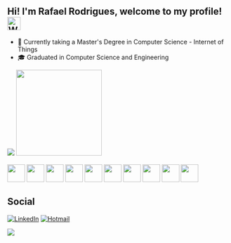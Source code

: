 ## Hi! I'm Rafael Rodrigues, welcome to my profile! <img src="https://raw.githubusercontent.com/Tarikul-Islam-Anik/Animated-Fluent-Emojis/master/Emojis/Hand%20gestures/Waving%20Hand.png" alt="Waving Hand" width="30" height="30" />

- 📌 Currently taking a Master's Degree in Computer Science - Internet of Things
- 🎓 Graduated in Computer Science and Engineering

<div>
  <a style="text-align: center">
    <img src="https://github-readme-stats.vercel.app/api/?username=RafaR01&show_icons=true&theme=dark&include_all_commits=true"/>
    <img height="195px" src="https://github-readme-stats.vercel.app/api/top-langs/?username=RafaR01&layout=donut&show_icons=true&theme=dark&include_all_commits=true&count_private=true"/>
  </a>
</div>
<br/>
<div>
  <a>
    <img height="40px" src="https://cdn.jsdelivr.net/gh/devicons/devicon/icons/kotlin/kotlin-original.svg" />
    <img height="40px" src="https://cdn.jsdelivr.net/gh/devicons/devicon/icons/dotnetcore/dotnetcore-original.svg" />
    <img height="40px" src="https://cdn.jsdelivr.net/gh/devicons/devicon/icons/csharp/csharp-plain.svg" />
    <img height="40px" src="https://cdn.jsdelivr.net/gh/devicons/devicon/icons/python/python-original.svg" />
    <img height="40px" src="https://cdn.jsdelivr.net/gh/devicons/devicon/icons/java/java-original.svg" />
    <img height="40px" src="https://cdn.jsdelivr.net/gh/devicons/devicon/icons/html5/html5-original.svg" />
    <img height="40px" src="https://cdn.jsdelivr.net/gh/devicons/devicon/icons/css3/css3-original.svg" />
    <img height="40px" src="https://cdn.jsdelivr.net/gh/devicons/devicon/icons/javascript/javascript-original.svg" />
    <img height="40px" src="https://cdn.jsdelivr.net/gh/devicons/devicon/icons/react/react-original.svg" />
    <img height="40px" src="https://cdn.jsdelivr.net/gh/devicons/devicon/icons/ruby/ruby-original.svg" />
  </a>
</div>

## Social

[![LinkedIn](https://img.shields.io/badge/LinkedIn-0077B5?style=for-the-badge&logo=linkedin&logoColor=white)](https://www.linkedin.com/in/-rafaelrodrigues-/)
[![Hotmail](https://img.shields.io/badge/Microsoft_Outlook-0078D4?style=for-the-badge&logo=microsoft-outlook&logoColor=white)](mailto:rafaelaarodrigues2001@hotmail.com)

<div>
  <img src="https://user-images.githubusercontent.com/74038190/242390524-0c7eb6ed-663b-4ce4-bfbd-18239a38ba1b.gif" />
</div>
